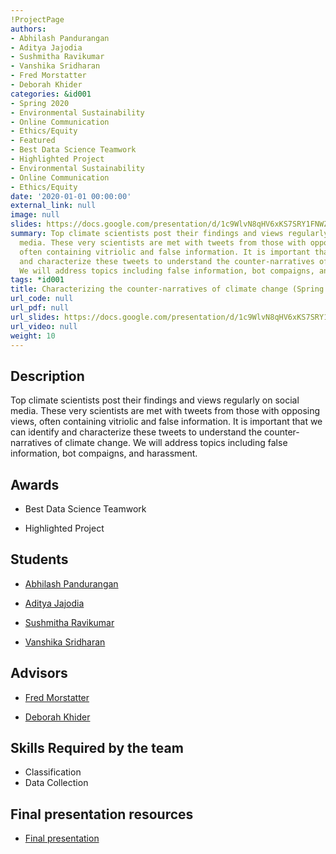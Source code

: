 ```yaml
---
!ProjectPage
authors:
- Abhilash Pandurangan
- Aditya Jajodia
- Sushmitha Ravikumar
- Vanshika Sridharan
- Fred Morstatter
- Deborah Khider
categories: &id001
- Spring 2020
- Environmental Sustainability
- Online Communication
- Ethics/Equity
- Featured
- Best Data Science Teamwork
- Highlighted Project
- Environmental Sustainability
- Online Communication
- Ethics/Equity
date: '2020-01-01 00:00:00'
external_link: null
image: null
slides: https://docs.google.com/presentation/d/1c9WlvN8qHV6xKS7SRY1FNWZ7AHxNW3cf/edit?usp=sharing&ouid=116088473370484068569&rtpof=true&sd=true
summary: Top climate scientists post their findings and views regularly on social
  media. These very scientists are met with tweets from those with opposing views,
  often containing vitriolic and false information. It is important that we can identify
  and characterize these tweets to understand the counter-narratives of climate change.
  We will address topics including false information, bot compaigns, and harassment.
tags: *id001
title: Characterizing the counter-narratives of climate change (Spring - 2020)
url_code: null
url_pdf: null
url_slides: https://docs.google.com/presentation/d/1c9WlvN8qHV6xKS7SRY1FNWZ7AHxNW3cf/edit?usp=sharing&ouid=116088473370484068569&rtpof=true&sd=true
url_video: null
weight: 10
---
```

## Description

Top climate scientists post their findings and views regularly on social media. These very scientists are met with tweets from those with opposing views, often containing vitriolic and false information. It is important that we can identify and characterize these tweets to understand the counter-narratives of climate change. We will address topics including false information, bot compaigns, and harassment.



## Awards
* Best Data Science Teamwork

* Highlighted Project





## Students

* [Abhilash Pandurangan](../../../author/abhilash-pandurangan)

* [Aditya Jajodia](../../../author/aditya-jajodia)

* [Sushmitha Ravikumar](../../../author/sushmitha-ravikumar)

* [Vanshika Sridharan](../../../author/vanshika-sridharan)

## Advisors

* [Fred Morstatter](../../../author/fred-morstatter)

* [Deborah Khider](../../../author/deborah-khider)

## Skills Required by the team


* Classification
* Data Collection
## Final presentation resources

* [Final presentation](https://docs.google.com/presentation/d/1c9WlvN8qHV6xKS7SRY1FNWZ7AHxNW3cf/edit?usp=sharing&amp;ouid=116088473370484068569&amp;rtpof=true&amp;sd=true)